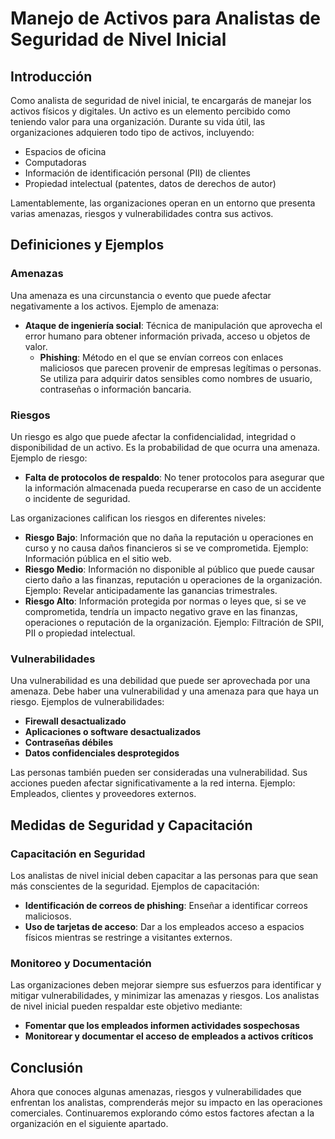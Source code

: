 # Manejo de Activos para Analistas de Seguridad de Nivel Inicial

## Introducción
Como analista de seguridad de nivel inicial, te encargarás de manejar los activos físicos y digitales. Un activo es un elemento percibido como teniendo valor para una organización. Durante su vida útil, las organizaciones adquieren todo tipo de activos, incluyendo:

- Espacios de oficina
- Computadoras
- Información de identificación personal (PII) de clientes
- Propiedad intelectual (patentes, datos de derechos de autor)

Lamentablemente, las organizaciones operan en un entorno que presenta varias amenazas, riesgos y vulnerabilidades contra sus activos.

## Definiciones y Ejemplos

### Amenazas
Una amenaza es una circunstancia o evento que puede afectar negativamente a los activos. Ejemplo de amenaza:

- **Ataque de ingeniería social**: Técnica de manipulación que aprovecha el error humano para obtener información privada, acceso u objetos de valor.
    - **Phishing**: Método en el que se envían correos con enlaces maliciosos que parecen provenir de empresas legítimas o personas. Se utiliza para adquirir datos sensibles como nombres de usuario, contraseñas o información bancaria.

### Riesgos
Un riesgo es algo que puede afectar la confidencialidad, integridad o disponibilidad de un activo. Es la probabilidad de que ocurra una amenaza. Ejemplo de riesgo:

- **Falta de protocolos de respaldo**: No tener protocolos para asegurar que la información almacenada pueda recuperarse en caso de un accidente o incidente de seguridad.

Las organizaciones califican los riesgos en diferentes niveles:

- **Riesgo Bajo**: Información que no daña la reputación u operaciones en curso y no causa daños financieros si se ve comprometida. Ejemplo: Información pública en el sitio web.
- **Riesgo Medio**: Información no disponible al público que puede causar cierto daño a las finanzas, reputación u operaciones de la organización. Ejemplo: Revelar anticipadamente las ganancias trimestrales.
- **Riesgo Alto**: Información protegida por normas o leyes que, si se ve comprometida, tendría un impacto negativo grave en las finanzas, operaciones o reputación de la organización. Ejemplo: Filtración de SPII, PII o propiedad intelectual.

### Vulnerabilidades
Una vulnerabilidad es una debilidad que puede ser aprovechada por una amenaza. Debe haber una vulnerabilidad y una amenaza para que haya un riesgo. Ejemplos de vulnerabilidades:

- **Firewall desactualizado**
- **Aplicaciones o software desactualizados**
- **Contraseñas débiles**
- **Datos confidenciales desprotegidos**

Las personas también pueden ser consideradas una vulnerabilidad. Sus acciones pueden afectar significativamente a la red interna. Ejemplo: Empleados, clientes y proveedores externos.

## Medidas de Seguridad y Capacitación

### Capacitación en Seguridad
Los analistas de nivel inicial deben capacitar a las personas para que sean más conscientes de la seguridad. Ejemplos de capacitación:

- **Identificación de correos de phishing**: Enseñar a identificar correos maliciosos.
- **Uso de tarjetas de acceso**: Dar a los empleados acceso a espacios físicos mientras se restringe a visitantes externos.

### Monitoreo y Documentación
Las organizaciones deben mejorar siempre sus esfuerzos para identificar y mitigar vulnerabilidades, y minimizar las amenazas y riesgos. Los analistas de nivel inicial pueden respaldar este objetivo mediante:

- **Fomentar que los empleados informen actividades sospechosas**
- **Monitorear y documentar el acceso de empleados a activos críticos**

## Conclusión
Ahora que conoces algunas amenazas, riesgos y vulnerabilidades que enfrentan los analistas, comprenderás mejor su impacto en las operaciones comerciales. Continuaremos explorando cómo estos factores afectan a la organización en el siguiente apartado.
